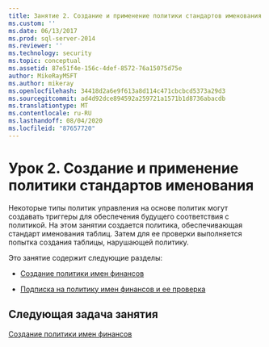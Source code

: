 ```yaml
---
title: Занятие 2. Создание и применение политики стандартов именования | Документация Майкрософт
ms.custom: ''
ms.date: 06/13/2017
ms.prod: sql-server-2014
ms.reviewer: ''
ms.technology: security
ms.topic: conceptual
ms.assetid: 87e51f4e-156c-4def-8572-76a15075d75e
author: MikeRayMSFT
ms.author: mikeray
ms.openlocfilehash: 34418d2a6e9f613a8d114c471cbcbcd5373a29d3
ms.sourcegitcommit: ad4d92dce894592a259721a1571b1d8736abacdb
ms.translationtype: MT
ms.contentlocale: ru-RU
ms.lasthandoff: 08/04/2020
ms.locfileid: "87657720"
---
```

# <a name="lesson-2-create-and-apply-a-naming-standards-policy"></a>Урок 2. Создание и применение политики стандартов именования
  Некоторые типы политик управления на основе политик могут создавать триггеры для обеспечения будущего соответствия с политикой. На этом занятии создается политика, обеспечивающая стандарт именования таблиц. Затем для ее проверки выполняется попытка создания таблицы, нарушающей политику.  
  
 Это занятие содержит следующие разделы:  
  
-   [Создание политики имен финансов](lesson-2-1-create-the-finance-name-policy.md)  
  
-   [Подписка на политику имен финансов и ее проверка](lesson-2-2-subscribe-to-and-check-the-finance-name-policy.md)  
  
## <a name="next-task-in-lesson"></a>Следующая задача занятия  
 [Создание политики имен финансов](lesson-2-1-create-the-finance-name-policy.md)  
  
  
